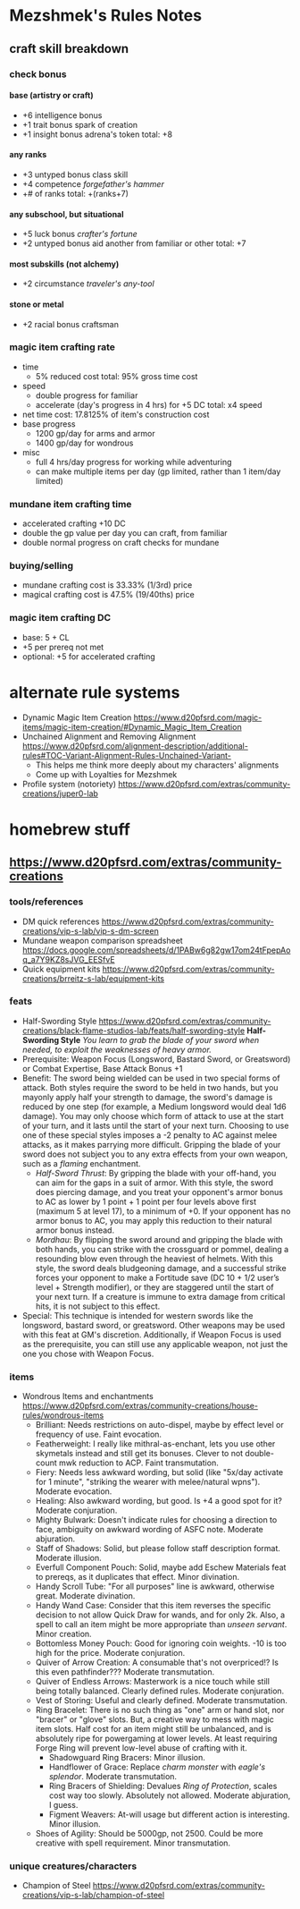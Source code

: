 # Mezshmek's Rules Notes
## craft skill breakdown
### check bonus
#### base (artistry or craft)
- +6 intelligence bonus
- +1 trait bonus spark of creation
- +1 insight bonus adrena's token
total: +8

#### any ranks
- +3 untyped bonus class skill
- +4 competence *forgefather's hammer*
- +# of ranks
total: +(ranks+7)

#### any subschool, but situational
- +5 luck bonus *crafter's fortune*
- +2 untyped bonus aid another from familiar or other
total: +7

#### most subskills (not alchemy)
- +2 circumstance *traveler's any-tool*

#### stone or metal
- +2 racial bonus craftsman

### magic item crafting rate
- time
    - 5% reduced cost
    total: 95% gross time cost
- speed
    - double progress for familiar
    - accelerate (day's progress in 4 hrs) for +5 DC
    total: x4 speed
- net time cost: 17.8125% of item's construction cost
- base progress
    - 1200 gp/day for arms and armor
    - 1400 gp/day for wondrous
- misc
    - full 4 hrs/day progress for working while adventuring
    - can make multiple items per day (gp limited, rather than 1 item/day limited)

### mundane item crafting time
- accelerated crafting +10 DC
- double the gp value per day you can craft, from familiar
- double normal progress on craft checks for mundane
<!-- * (if 5+ ranks) double check result for weekly progress -->

### buying/selling
- mundane crafting cost is 33.33% (1/3rd) price
- magical crafting cost is 47.5% (19/40ths) price

### magic item crafting DC
- base: 5 + CL
- +5 per prereq not met
- optional: +5 for accelerated crafting

# alternate rule systems
- Dynamic Magic Item Creation https://www.d20pfsrd.com/magic-items/magic-item-creation/#Dynamic_Magic_Item_Creation
- Unchained Alignment and Removing Alignment https://www.d20pfsrd.com/alignment-description/additional-rules#TOC-Variant-Alignment-Rules-Unchained-Variant-
    - This helps me think more deeply about my characters' alignments
    - Come up with Loyalties for Mezshmek
- Profile system (notoriety) https://www.d20pfsrd.com/extras/community-creations/juper0-lab

# homebrew stuff
## https://www.d20pfsrd.com/extras/community-creations
### tools/references
- DM quick references https://www.d20pfsrd.com/extras/community-creations/vip-s-lab/vip-s-dm-screen
- Mundane weapon comparison spreadsheet https://docs.google.com/spreadsheets/d/1PABw6g82gw17om24tFpepAoq_a7Y9KZ8sJVG_EESfvE
- Quick equipment kits https://www.d20pfsrd.com/extras/community-creations/brreitz-s-lab/equipment-kits

### feats
- Half-Swording Style https://www.d20pfsrd.com/extras/community-creations/black-flame-studios-lab/feats/half-swording-style
**Half-Swording Style**
*You learn to grab the blade of your sword when needed, to exploit the weaknesses of heavy armor.*
- Prerequisite: Weapon Focus (Longsword, Bastard Sword, or Greatsword) or Combat Expertise, Base Attack Bonus +1
- Benefit: The sword being wielded can be used in two special forms of attack. Both styles require the sword to be held in two hands, but you mayonly apply half your strength to damage, the sword's damage is reduced by one step (for example, a Medium longsword would deal 1d6 damage). You may only choose which form of attack to use at the start of your turn, and it lasts until the start of your next turn. Choosing to use one of these special styles imposes a -2 penalty to AC against melee attacks, as it makes parrying more difficult. Gripping the blade of your sword does not subject you to any extra effects from your own weapon, such as a *flaming* enchantment.
    - *Half-Sword Thrust*: By gripping the blade with your off-hand, you can aim for the gaps in a suit of armor. With this style, the sword does piercing damage, and you treat your opponent's armor bonus to AC as lower by 1 point + 1 point per four levels above first (maximum 5 at level 17), to a minimum of +0. If your opponent has no armor bonus to AC, you may apply this reduction to their natural armor bonus instead.
    - *Mordhau*: By flipping the sword around and gripping the blade with both hands, you can strike with the crossguard or pommel, dealing a resounding blow even through the heaviest of helmets. With this style, the sword deals bludgeoning damage, and a successful strike forces your opponent to make a Fortitude save (DC 10 + 1/2 user’s level + Strength modifier), or they are staggered until the start of your next turn. If a creature is immune to extra damage from critical hits, it is not subject to this effect.
- Special: This technique is intended for western swords like the longsword, bastard sword, or greatsword. Other weapons may be used with this feat at GM's discretion. Additionally, if Weapon Focus is used as the prerequisite, you can still use any applicable weapon, not just the one you chose with Weapon Focus.

### items
- Wondrous Items and enchantments https://www.d20pfsrd.com/extras/community-creations/house-rules/wondrous-items
    - Brilliant: Needs restrictions on auto-dispel, maybe by effect level or frequency of use. Faint evocation.
    - Featherweight: I really like mithral-as-enchant, lets you use other skymetals instead and still get its bonuses. Clever to not double-count mwk reduction to ACP. Faint transmutation.
    - Fiery: Needs less awkward wording, but solid (like "5x/day activate for 1 minute", "striking the wearer with melee/natural wpns"). Moderate evocation.
    - Healing: Also awkward wording, but good. Is +4 a good spot for it? Moderate conjuration.
    - Mighty Bulwark: Doesn't indicate rules for choosing a direction to face, ambiguity on awkward wording of ASFC note. Moderate abjuration.
    - Staff of Shadows: Solid, but please follow staff description format. Moderate illusion.
    - Everfull Component Pouch: Solid, maybe add Eschew Materials feat to prereqs, as it duplicates that effect. Minor divination.
    - Handy Scroll Tube: "For all purposes" line is awkward, otherwise great. Moderate divination.
    - Handy Wand Case: Consider that this item reverses the specific decision to not allow Quick Draw for wands, and for only 2k. Also, a spell to call an item might be more appropriate than *unseen servant*. Minor creation.
    - Bottomless Money Pouch: Good for ignoring coin weights. -10 is too high for the price. Moderate conjuration.
    - Quiver of Arrow Creation: A consumable that's not overpriced!? Is this even pathfinder??? Moderate transmutation.
    - Quiver of Endless Arrows: Masterwork is a nice touch while still being totally balanced. Clearly defined rules. Moderate conjuration.
    - Vest of Storing: Useful and clearly defined. Moderate transmutation.
    - Ring Bracelet: There is no such thing as "one" arm or hand slot, nor "bracer" or "glove" slots. But, a creative way to mess with magic item slots. Half cost for an item might still be unbalanced, and is absolutely ripe for powergaming at lower levels. At least requiring Forge Ring will prevent low-level abuse of crafting with it.
        - Shadowguard Ring Bracers: Minor illusion.
        - Handflower of Grace: Replace *charm monster* with *eagle's splendor*. Moderate transmutation.
        - Ring Bracers of Shielding: Devalues *Ring of Protection*, scales cost way too slowly. Absolutely not allowed. Moderate abjuration, I guess.
        - Figment Weavers: At-will usage but different action is interesting. Minor illusion.
    - Shoes of Agility: Should be 5000gp, not 2500. Could be more creative with spell requirement. Minor transmutation.

### unique creatures/characters
- Champion of Steel https://www.d20pfsrd.com/extras/community-creations/vip-s-lab/champion-of-steel
